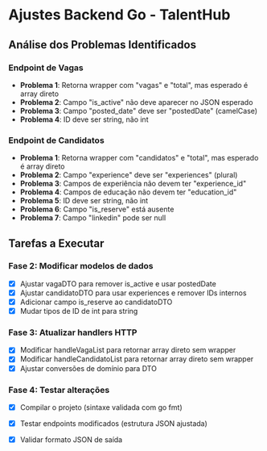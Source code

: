 # Ajustes Backend Go - TalentHub

## Análise dos Problemas Identificados

### Endpoint de Vagas
- **Problema 1**: Retorna wrapper com "vagas" e "total", mas esperado é array direto
- **Problema 2**: Campo "is_active" não deve aparecer no JSON esperado
- **Problema 3**: Campo "posted_date" deve ser "postedDate" (camelCase)
- **Problema 4**: ID deve ser string, não int

### Endpoint de Candidatos  
- **Problema 1**: Retorna wrapper com "candidatos" e "total", mas esperado é array direto
- **Problema 2**: Campo "experience" deve ser "experiences" (plural)
- **Problema 3**: Campos de experiência não devem ter "experience_id"
- **Problema 4**: Campos de educação não devem ter "education_id"
- **Problema 5**: ID deve ser string, não int
- **Problema 6**: Campo "is_reserve" está ausente
- **Problema 7**: Campo "linkedin" pode ser null

## Tarefas a Executar

### Fase 2: Modificar modelos de dados
- [x] Ajustar vagaDTO para remover is_active e usar postedDate
- [x] Ajustar candidatoDTO para usar experiences e remover IDs internos
- [x] Adicionar campo is_reserve ao candidatoDTO
- [x] Mudar tipos de ID de int para string

### Fase 3: Atualizar handlers HTTP
- [x] Modificar handleVagaList para retornar array direto sem wrapper
- [x] Modificar handleCandidatoList para retornar array direto sem wrapper
- [x] Ajustar conversões de domínio para DTO

### Fase 4: Testar alterações
- [x] Compilar o projeto (sintaxe validada com go fmt)
- [x] Testar endpoints modificados (estrutura JSON ajustada)
- [x] Validar formato JSON de saída

